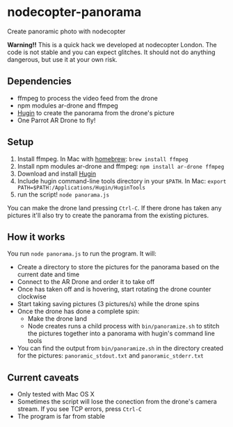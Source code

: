 nodecopter-panorama
===================

Create panoramic photo with nodecopter

**Warning!!** This is a quick hack we developed at nodecopter London.
The code is not stable and you can expect glitches. It should not do
anything dangerous, but use it at your own risk.

## Dependencies

  * ffmpeg to process the video feed from the drone
  * npm modules ar-drone and ffmpeg
  * [Hugin][hugin] to create the panorama from
    the drone's picture
  * One Parrot AR Drone to fly!

## Setup

  1. Install ffmpeg. In Mac with [homebrew][brew]: ``brew install
     ffmpeg``
  2. Install npm modules ar-drone and ffmpeg: ``npm install ar-drone
     ffmpeg``
  3. Download and install [Hugin][hugin]
  4. Include hugin command-line tools directory in your ``$PATH``. In
     Mac: ``export PATH=$PATH:/Applications/Hugin/HuginTools``
  5. run the script! ``node panorama.js``

You can make the drone land pressing ``Ctrl-C``. If there drone has
taken any pictures it'll also try to create the panorama from the
existing pictures.

## How it works

You run ``node panorama.js`` to run the program. It will:

  * Create a directory to store the pictures for the panorama based on
    the current date and time
  * Connect to the AR Drone and order it to take off
  * Once has taken off and is hovering, start rotating the drone counter
    clockwise
  * Start taking saving pictures (3 pictures/s) while the drone spins
  * Once the drone has done a complete spin:
    * Make the drone land
    * Node creates runs a child process with ``bin/panoramize.sh`` to stitch
      the pictures together into a panorama with hugin's command line tools
  * You can find the output from ``bin/panoramize.sh`` in the directory
    created for the pictures: ``panoramic_stdout.txt`` and
``panoramic_stderr.txt``

## Current caveats

  * Only tested with Mac OS X
  * Sometimes the script will lose the conection from the drone's camera
    stream. If you see TCP errors, press ``Ctrl-C``
  * The program is far from stable

[hugin]: http://hugin.sourceforge.net
[brew]: http://brew.sh
